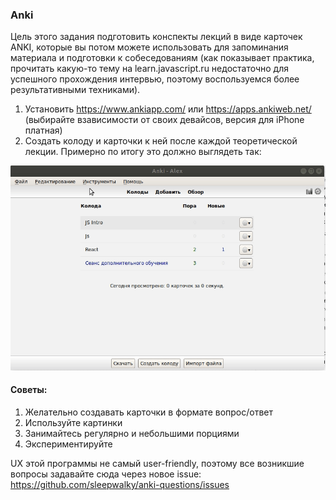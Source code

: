 ### Anki

Цель этого задания подготовить конспекты лекций в виде карточек ANKI, которые вы потом можете использовать для запоминания
материала и подготовки к собеседованиям (как показывает практика, прочитать какую-то тему на learn.javascript.ru 
недостаточно для успешного прохождения интервью, поэтому воспользуемся более результативными техниками).

1) Установить https://www.ankiapp.com/ или https://apps.ankiweb.net/ (выбирайте взависимости от своих девайсов, версия для iPhone платная)
2) Создать колоду и карточки к ней после каждой теоретической лекции. 
Примерно по итогу это должно выглядеть так:

![anki](https://github.com/sleepwalky/tasks/blob/2018-Q1/anki.gif?raw=true)

#### Советы:

1. Желательно создавать карточки в формате вопрос/ответ
2. Используйте картинки
3. Занимайтесь регулярно и небольшими порциями
4. Экспериментируйте

UX этой программы не самый user-friendly, поэтому все возникшие вопросы задавайте сюда через новое issue: https://github.com/sleepwalky/anki-questions/issues


